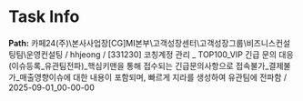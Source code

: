 # Task Info

**Path:** 카페24(주)\본사사업장\[CG]MI본부\고객성장센터\고객성장그룹\비즈니스컨설팅팀\운영컨설팅 / hhjeong / [331230] 코칭계정 관리 _ TOP100_VIP 긴급 문의 대응(이슈등록_유관팀전파)_핵심키맨을 통해 접수되는 긴급문의사항으로 접속불가_결제불가_매출영향이슈에 대한 내용이 포함되며, 빠르게 지라를 생성하여 유관팀에 전파함 / 2025-09-01_00-00-00

